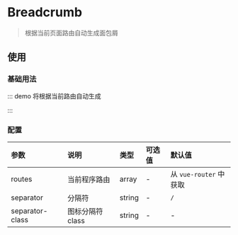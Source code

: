 # Breadcrumb

> 根据当前页面路由自动生成面包屑

## 使用

### 基础用法

::: demo 将根据当前路由自动生成

<template>
  <pro-breadcrumb />
</template>

<script>
export default {}
</script>

:::

### 配置

| 参数            | 说明             | 类型   | 可选值 | 默认值                 |
| :-------------- | :--------------- | :----- | :----- | :--------------------- |
| routes          | 当前程序路由     | array  | -      | 从 `vue-router` 中获取 |
| separator       | 分隔符           | string | -      | `/`                    |
| separator-class | 图标分隔符 class | string | -      | -                      |
